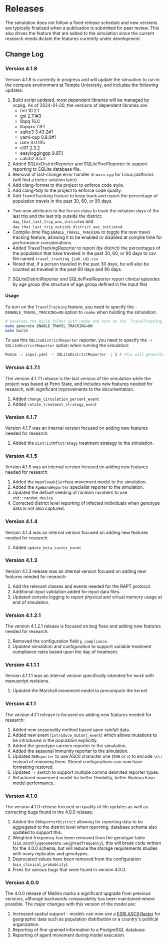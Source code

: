 # Releases

The simulation does not follow a fixed release schedule and new versions are typically finalized when a publication is
submitted for peer review. This also drives the feature that are added to the simulation since the current research needs
dictate the features currently under development.

## Change Log

### Version 4.1.8

Version 4.1.8 is currently in progress and will update the simuation to run in the compute environment at Temple University,
and includes the following updates:

1. Build script updated, most dependent libraries will be managed by vcpkg. As of 2024-01-30, the versions of dependent libraries are:
   - fmt 10.2.1
   - gsl 2.7.1#3
   - libpq 16.0
   - libpqxx 7.8.1
   - sqlite3 3.43.2#1
   - yaml-cpp 0.8.0#1
   - date 3.0.1#5
   - cli11 2.3.2
   - easyloggingpp 9.97.1
   - catch2 3.5.2
2. Added SQLiteDistrictReporter and SQLitePixelReporter to support reporting to SQLite database file.
3. Removal of last-change error handler in `main.cpp` for Linux platforms (will find a better solution later)
4. Add clang-format to the project to enforce code style.
5. Add clang-tidy to the project to enforce code quality.
6. Add TravelTracking feature to keep track and report the percentage of population travels in the past 30, 60, or 90 days.

- Two new attributes to the `Person` class to track the initiation days of the last trip and the last trip outside the district: `day_that_last_trip_was_initiated` and `day_that_last_trip_outside_district_was_initiated`.
- Compile-time flag `ENABLE_TRAVEL_TRACKING` to toggle the new travel tracking feature, allowing it to be enabled or disabled at compile time for performance considerations.
- Added TravelTrackingReporter to report (by district) the percentages of the population that have traveled in the past 30, 60, or 90 days to csv file named `travel_tracking_{job_id}.csv`
- Noted that, if a person traveled in the past 30 days, he will also be counted as traveled in the past 60 days and 90 days.

7. SQLiteDistrictReporter and SQLitePixelReporter report clinical episodes by age group (the structure of age group defined in the input file)

#### Usage

To turn on the `TravelTracking` feature, you need to specify the `-DENABLE_TRAVEL_TRACKING=ON` option to `cmake` when building the simulation:

```sh
# Generate the build folder with cmake and turn on the `TravelTracking` feature
make generate ENABLE_TRAVEL_TRACKING=ON
make build
```

To use this `SQLiteDistrictReporter` reporter, you need to specify the `-r SQLiteDistrictReporter` option when running the simulation:

```sh
MaSim -i input.yaml -r SQLiteDistrictReporter -j 1 # this will generate a SQLite database named monthly_data_1.db
```

### Version 4.1.7.1

The version 4.1.7.1 release is the last version of the simulation while the project was based at Penn State, and
includes new features needed for research, with significant improvements to the documentation.

1. Added `change_circulation_percent_event`
2. Added `rotate_treatment_strategy_event`

### Version 4.1.7

Version 4.1.7 was an internal version focused on adding new features needed for research:

1. Added the `DistrictMftStrategy` treatment strategy to the simulation.

### Version 4.1.5

Version 4.1.5 was an internal version focused on adding new features needed for research:

1. Added the `WesolowskiSurface` movement model to the simulation.
2. Added the `AgeBandReporter` specialist reporter to the simulation.
3. Updated the default seeding of random numbers to use `std::random_device`.
4. Corrected district level reporting of infected individuals when genotype data is not also captured.

### Version 4.1.4

Version 4.1.4 was an internal version focused on adding new features needed for research:

1. Added `update_beta_raster_event`

### Version 4.1.3

Version 4.1.3 release was an internal version focused on adding new features needed for research:

1. Add the relevant classes and events needed for the RAPT protocol.
2. Additional input validation added for input data files.
3. Updated console logging to report physical and virtual memory usage at end of simulation.

### Version 4.1.2.1

The version 4.1.2.1 release is focused on bug fixes and adding new features needed for research:

1. Removed the configuration field `p_compliance`.
2. Updated simulation and configuration to support variable treatment compliance rates based upon the day of treatment.

### Version 4.1.1.1

Version 4.1.1.1 was an internal version specifically intended for work with manuscript revisions.

1. Updated the Marshall movement model to precompute the kernel.

### Version 4.1.1

The version 4.1.1 release is focused on adding new features needed for research:

1. Added new seasonality method based upon rainfall data.
2. Added new event (`introduce_mutant_event`) which allows mutations to be introduced in the population explicitly.
3. Added the genotype carriers reporter to the simulation.
4. Added the seasonal immunity reporter to the simulation.
5. Updated `DbReporter` to use ASCII character one (`SOH` or `☺`) to encode `\n\r` instead of removing them. Stored configurations can now have formatting restored.
6. Updated `-r` switch to support multiple comma delimited reporter types.
7. Refactored movement model for better flexibility, better Burkina Faso model performance.

### Version 4.1.0

The version 4.1.0 release focused on quality of life updates as well as correcting bugs found in the 4.0.0 release:

1. Added the `DbReporterDistrict` allowing for reporting data to be aggregated to the district level when reporting, database schema also updated to support this.
2. Weighted frequency has been removed from the genotype table (`sim.monthlygenomedata.weightedfrequency`), this will break code written for the 4.0.0 schema, but will reduce the storage requirements studies with many replicates and genotypes.
3. Deprecated values have been removed from the configuration (`min_clinical_probablity`).
4. Fixes for various bugs that were found in version 4.0.0.

### Version 4.0.0

The 4.0.0 release of MaSim marks a significant upgrade from previous versions, although backwards comparability has been maintained where possible. The major changes with this version of the model are:

1. Increased spatial support - models can now use a [ESRI ASCII Raster](http://resources.esri.com/help/9.3/arcgisengine/java/GP_ToolRef/spatial_analyst_tools/esri_ascii_raster_format.htm) for geographic data such as population distribution or a country's political organization.
2. Reporting of fine-grained information to a PostgreSQL database.
3. Reporting of agent movement during model execution.

